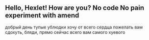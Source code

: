Hello, Hexlet! How are you?
No code No pain
experiment with amend
--
добрый день
тупые ублюдки
хочу от всего сердца пожелать вам
сдохуть, бляди, прямо сейчас
всего вам самого
хуевого
